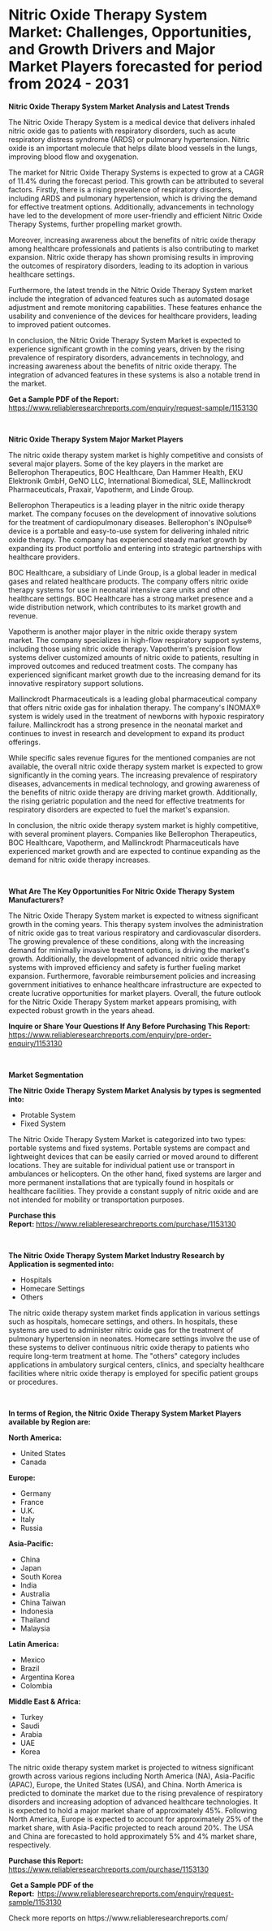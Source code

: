 <p><h1>Nitric Oxide Therapy System Market: Challenges, Opportunities, and Growth Drivers and Major Market Players forecasted for period from 2024 - 2031</h1></p><p><strong>Nitric Oxide Therapy System Market Analysis and Latest Trends</strong></p>
<p><p>The Nitric Oxide Therapy System is a medical device that delivers inhaled nitric oxide gas to patients with respiratory disorders, such as acute respiratory distress syndrome (ARDS) or pulmonary hypertension. Nitric oxide is an important molecule that helps dilate blood vessels in the lungs, improving blood flow and oxygenation.</p><p>The market for Nitric Oxide Therapy Systems is expected to grow at a CAGR of 11.4% during the forecast period. This growth can be attributed to several factors. Firstly, there is a rising prevalence of respiratory disorders, including ARDS and pulmonary hypertension, which is driving the demand for effective treatment options. Additionally, advancements in technology have led to the development of more user-friendly and efficient Nitric Oxide Therapy Systems, further propelling market growth.</p><p>Moreover, increasing awareness about the benefits of nitric oxide therapy among healthcare professionals and patients is also contributing to market expansion. Nitric oxide therapy has shown promising results in improving the outcomes of respiratory disorders, leading to its adoption in various healthcare settings.</p><p>Furthermore, the latest trends in the Nitric Oxide Therapy System market include the integration of advanced features such as automated dosage adjustment and remote monitoring capabilities. These features enhance the usability and convenience of the devices for healthcare providers, leading to improved patient outcomes.</p><p>In conclusion, the Nitric Oxide Therapy System Market is expected to experience significant growth in the coming years, driven by the rising prevalence of respiratory disorders, advancements in technology, and increasing awareness about the benefits of nitric oxide therapy. The integration of advanced features in these systems is also a notable trend in the market.</p></p>
<p><strong>Get a Sample PDF of the Report:&nbsp;</strong> <a href="https://www.reliableresearchreports.com/enquiry/request-sample/1153130">https://www.reliableresearchreports.com/enquiry/request-sample/1153130</a></p>
<p>&nbsp;</p>
<p><strong>Nitric Oxide Therapy System Major Market Players</strong></p>
<p><p>The nitric oxide therapy system market is highly competitive and consists of several major players. Some of the key players in the market are Bellerophon Therapeutics, BOC Healthcare, Dan Hammer Health, EKU Elektronik GmbH, GeNO LLC, International Biomedical, SLE, Mallinckrodt Pharmaceuticals, Praxair, Vapotherm, and Linde Group.</p><p>Bellerophon Therapeutics is a leading player in the nitric oxide therapy market. The company focuses on the development of innovative solutions for the treatment of cardiopulmonary diseases. Bellerophon's INOpulse® device is a portable and easy-to-use system for delivering inhaled nitric oxide therapy. The company has experienced steady market growth by expanding its product portfolio and entering into strategic partnerships with healthcare providers.</p><p>BOC Healthcare, a subsidiary of Linde Group, is a global leader in medical gases and related healthcare products. The company offers nitric oxide therapy systems for use in neonatal intensive care units and other healthcare settings. BOC Healthcare has a strong market presence and a wide distribution network, which contributes to its market growth and revenue.</p><p>Vapotherm is another major player in the nitric oxide therapy system market. The company specializes in high-flow respiratory support systems, including those using nitric oxide therapy. Vapotherm's precision flow systems deliver customized amounts of nitric oxide to patients, resulting in improved outcomes and reduced treatment costs. The company has experienced significant market growth due to the increasing demand for its innovative respiratory support solutions.</p><p>Mallinckrodt Pharmaceuticals is a leading global pharmaceutical company that offers nitric oxide gas for inhalation therapy. The company's INOMAX® system is widely used in the treatment of newborns with hypoxic respiratory failure. Mallinckrodt has a strong presence in the neonatal market and continues to invest in research and development to expand its product offerings.</p><p>While specific sales revenue figures for the mentioned companies are not available, the overall nitric oxide therapy system market is expected to grow significantly in the coming years. The increasing prevalence of respiratory diseases, advancements in medical technology, and growing awareness of the benefits of nitric oxide therapy are driving market growth. Additionally, the rising geriatric population and the need for effective treatments for respiratory disorders are expected to fuel the market's expansion.</p><p>In conclusion, the nitric oxide therapy system market is highly competitive, with several prominent players. Companies like Bellerophon Therapeutics, BOC Healthcare, Vapotherm, and Mallinckrodt Pharmaceuticals have experienced market growth and are expected to continue expanding as the demand for nitric oxide therapy increases.</p></p>
<p>&nbsp;</p>
<p><strong>What Are The Key Opportunities For Nitric Oxide Therapy System Manufacturers?</strong></p>
<p><p>The Nitric Oxide Therapy System market is expected to witness significant growth in the coming years. This therapy system involves the administration of nitric oxide gas to treat various respiratory and cardiovascular disorders. The growing prevalence of these conditions, along with the increasing demand for minimally invasive treatment options, is driving the market's growth. Additionally, the development of advanced nitric oxide therapy systems with improved efficiency and safety is further fueling market expansion. Furthermore, favorable reimbursement policies and increasing government initiatives to enhance healthcare infrastructure are expected to create lucrative opportunities for market players. Overall, the future outlook for the Nitric Oxide Therapy System market appears promising, with expected robust growth in the years ahead.</p></p>
<p><strong>Inquire or Share Your Questions If Any Before Purchasing This Report:</strong> <a href="https://www.reliableresearchreports.com/enquiry/pre-order-enquiry/1153130">https://www.reliableresearchreports.com/enquiry/pre-order-enquiry/1153130</a></p>
<p>&nbsp;</p>
<p><strong>Market Segmentation</strong></p>
<p><strong>The Nitric Oxide Therapy System Market Analysis by types is segmented into:</strong></p>
<p><ul><li>Protable System</li><li>Fixed System</li></ul></p>
<p><p>The Nitric Oxide Therapy System Market is categorized into two types: portable systems and fixed systems. Portable systems are compact and lightweight devices that can be easily carried or moved around to different locations. They are suitable for individual patient use or transport in ambulances or helicopters. On the other hand, fixed systems are larger and more permanent installations that are typically found in hospitals or healthcare facilities. They provide a constant supply of nitric oxide and are not intended for mobility or transportation purposes.</p></p>
<p><strong>Purchase this Report:&nbsp;</strong><a href="https://www.reliableresearchreports.com/purchase/1153130">https://www.reliableresearchreports.com/purchase/1153130</a></p>
<p>&nbsp;</p>
<p><strong>The Nitric Oxide Therapy System Market Industry Research by Application is segmented into:</strong></p>
<p><ul><li>Hospitals</li><li>Homecare Settings</li><li>Others</li></ul></p>
<p><p>The nitric oxide therapy system market finds application in various settings such as hospitals, homecare settings, and others. In hospitals, these systems are used to administer nitric oxide gas for the treatment of pulmonary hypertension in neonates. Homecare settings involve the use of these systems to deliver continuous nitric oxide therapy to patients who require long-term treatment at home. The "others" category includes applications in ambulatory surgical centers, clinics, and specialty healthcare facilities where nitric oxide therapy is employed for specific patient groups or procedures.</p></p>
<p>&nbsp;</p>
<p><strong>In terms of Region, the Nitric Oxide Therapy System Market Players available by Region are:</strong></p>
<p>
    <p> <strong> North America: </strong>
        <ul>
            <li>United States</li>
            <li>Canada</li>
        </ul>
        </p> 
    <p> <strong> Europe: </strong>
        <ul>
            <li>Germany</li>
            <li>France</li>
            <li>U.K.</li>
            <li>Italy</li>
            <li>Russia</li>
        </ul>
        </p> 
    <p> <strong> Asia-Pacific: </strong>
        <ul>
            <li>China</li>
            <li>Japan</li>
            <li>South Korea</li>
            <li>India</li>
            <li>Australia</li>
            <li>China Taiwan</li>
            <li>Indonesia</li>
            <li>Thailand</li>
            <li>Malaysia</li>
        </ul>
        </p> 
    <p> <strong> Latin America: </strong>
        <ul>
            <li>Mexico</li>
            <li>Brazil</li>
            <li>Argentina Korea</li>
            <li>Colombia</li>
        </ul>
        </p> 
    <p> <strong> Middle East & Africa: </strong>
        <ul>
            <li>Turkey</li>
            <li>Saudi</li>
            <li>Arabia</li>
            <li>UAE</li>
            <li>Korea</li>
        </ul>
    </p>
    </p>
<p><p>The nitric oxide therapy system market is projected to witness significant growth across various regions including North America (NA), Asia-Pacific (APAC), Europe, the United States (USA), and China. North America is predicted to dominate the market due to the rising prevalence of respiratory disorders and increasing adoption of advanced healthcare technologies. It is expected to hold a major market share of approximately 45%. Following North America, Europe is expected to account for approximately 25% of the market share, with Asia-Pacific projected to reach around 20%. The USA and China are forecasted to hold approximately 5% and 4% market share, respectively.</p></p>
<p><strong>Purchase this Report: </strong><a href="https://www.reliableresearchreports.com/purchase/1153130">https://www.reliableresearchreports.com/purchase/1153130</a></p>
<p>&nbsp;<strong>Get a Sample PDF of the Report:&nbsp;&nbsp;</strong><a href="https://www.reliableresearchreports.com/enquiry/request-sample/1153130">https://www.reliableresearchreports.com/enquiry/request-sample/1153130</a></p>
<p><strong></strong></p>
<p>Check more reports on https://www.reliableresearchreports.com/</p>